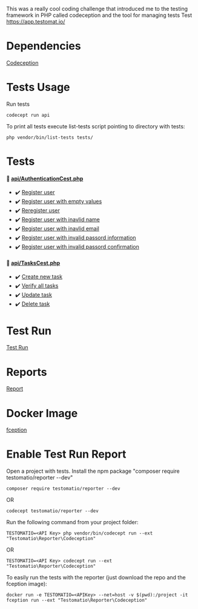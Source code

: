 This was a really cool coding challenge that introduced me to the testing framework in PHP called codeception and the tool for managing tests Test https://app.testomat.io/

# Dependencies
[Codeception](https://hub.docker.com/r/codeception/codeception)

# Tests Usage

Run tests
```
codecept run api
```

To print all tests execute list-tests script pointing to directory with tests:
```
php vendor/bin/list-tests tests/
```


# Tests

#### 📎 [api/AuthenticationCest.php](git@github.com:xsery/codeception.git/api/AuthenticationCest.php)
  - ✔️  [Register user](git@github.com:xsery/codeception.git/api/AuthenticationCest.php#L10) 
  - ✔️  [Register user with empty values](git@github.com:xsery/codeception.git/api/AuthenticationCest.php#L31) 
  - ✔️  [Reregister user](git@github.com:xsery/codeception.git/api/AuthenticationCest.php#L57) 
  - ✔️  [Register user with inavlid name](git@github.com:xsery/codeception.git/api/AuthenticationCest.php#L71) 
  - ✔️  [Register user with inavlid email](git@github.com:xsery/codeception.git/api/AuthenticationCest.php#L90) 
  - ✔️  [Register user with invalid passord information](git@github.com:xsery/codeception.git/api/AuthenticationCest.php#L109) 
  - ✔️  [Register user with invalid passord confirmation](git@github.com:xsery/codeception.git/api/AuthenticationCest.php#L128) 

#### 📎 [api/TasksCest.php](git@github.com:xsery/codeception.git/api/TasksCest.php)
  - ✔️  [Create new task](git@github.com:xsery/codeception.git/api/TasksCest.php#L16) 
  - ✔️  [Verify all tasks](git@github.com:xsery/codeception.git/api/TasksCest.php#L44) 
  - ✔️  [Update task](git@github.com:xsery/codeception.git/api/TasksCest.php#L54) 
  - ✔️  [Delete task](git@github.com:xsery/codeception.git/api/TasksCest.php#L77) 

# Test Run
[Test Run](https://app.testomat.io/projects/luna-ae954/runs/2bfa682d/report)

# Reports
[Report](https://app.testomat.io/projects/luna-ae954/runs/2bfa682d/report)

# Docker Image
[fception](https://hub.docker.com/r/xsery/fception)

# Enable Test Run Report
Open a project with tests.
Install the npm package "composer require testomatio/reporter --dev"
```
composer require testomatio/reporter --dev
```

OR
```
codecept testomatio/reporter --dev
```

Run the following command from your project folder: 

```
TESTOMATIO=<API Key> php vendor/bin/codecept run --ext "Testomatio\Reporter\Codeception"
```

OR
```
TESTOMATIO=<API Key> codecept run --ext "Testomatio\Reporter\Codeception"
``` 

To easily run the tests with the reporter (just download the repo and the fception image):
```
docker run -e TESTOMATIO=<APIKey> --net=host -v $(pwd):/project -it fception run --ext "Testomatio\Reporter\Codeception"
``` 

